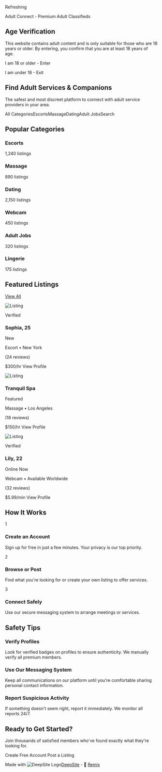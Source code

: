 Refreshing

Adult Connect - Premium Adult Classifieds

## Age Verification

This website contains adult content and is only suitable for those who are 18 years or older.
By entering, you confirm that you are at least 18 years of age.


I am 18 or older - Enter

I am under 18 - Exit


## Find Adult Services & Companions

The safest and most discreet platform to connect with adult service providers in your area.


All CategoriesEscortsMassageDatingAdult JobsSearch


## Popular Categories

### Escorts

1,240 listings

### Massage

890 listings

### Dating

2,150 listings

### Webcam

450 listings

### Adult Jobs

320 listings

### Lingerie

175 listings

## Featured Listings

[View All](https://s-dreamer-adultconnect.static.hf.space/index.html#)

![Listing](https://via.placeholder.com/600x400/6B46C1/FFFFFF?text=Featured+Escort)

Verified


### Sophia, 25

New

Escort • New York

(24 reviews)

$300/hr
View Profile

![Listing](https://via.placeholder.com/600x400/9F7AEA/FFFFFF?text=Luxury+Massage)

### Tranquil Spa

Featured

Massage • Los Angeles

(18 reviews)

$150/hr
View Profile

![Listing](https://via.placeholder.com/600x400/805AD5/FFFFFF?text=Webcam+Model)

Verified


### Lily, 22

Online Now

Webcam • Available Worldwide

(32 reviews)

$5.99/min
View Profile

## How It Works

1


### Create an Account

Sign up for free in just a few minutes. Your privacy is our top priority.


2


### Browse or Post

Find what you're looking for or create your own listing to offer services.


3


### Connect Safely

Use our secure messaging system to arrange meetings or services.


## Safety Tips

### Verify Profiles

Look for verified badges on profiles to ensure authenticity. We manually verify all premium members.


### Use Our Messaging System

Keep all communications on our platform until you're comfortable sharing personal contact information.


### Report Suspicious Activity

If something doesn't seem right, report it immediately. We monitor all reports 24/7.


## Ready to Get Started?

Join thousands of satisfied members who've found exactly what they're looking for.


Create Free Account
Post a Listing


Made with ![DeepSite Logo](https://enzostvs-deepsite.hf.space/logo.svg)[DeepSite](https://enzostvs-deepsite.hf.space/) \- 🧬 [Remix](https://enzostvs-deepsite.hf.space/?remix=S-Dreamer/adultconnect)